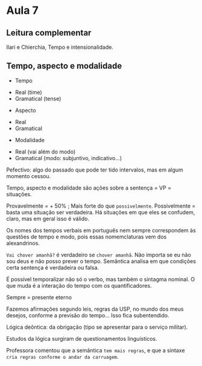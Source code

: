 Aula 7
======

Leitura complementar
--------------------

Ilari e Chierchia, Tempo e intensionalidade.

Tempo, aspecto e modalidade
---------------------------

- Tempo
+ Real (time)
+ Gramatical (tense)

- Aspecto
+ Real
+ Gramatical

- Modalidade
+ Real (vai além do modo)
+ Gramatical (modo: subjuntivo, indicativo...)

Pefectivo: algo do passado que pode ter tido intervalos, mas em algum momento cessou.

Tempo, aspecto e modalidade são ações sobre a sentença = VP = situações.

Provavelmente = + 50% ; Mais forte do que `possivelmente`.
Possivelmente = basta uma situação ser verdadeira.
Há situações em que eles se confudem, claro, mas em geral isso é válido.

Os nomes dos tempos verbais em português nem sempre correspondem às questões de tempo e modo, pois essas nomemclaturas vem dos alexandrinos.

`Vai chover amanhã?` é verdadeiro se `chover amanhã`. Não importa se eu não sou deus e não posso prever o tempo. Semântica analisa em que condições certa sentença é verdadeira ou falsa.

É possível temporalizar não só o verbo, mas também o sintagma nominal. O que muda é a interação do tempo com os quantificadores.

Sempre = presente eterno

Fazemos afirmações segundo leis, regras da USP, no mundo dos meus desejos, conforme a previsão do tempo... Isso fica subentendido.

Lógica deôntica: da obrigação (tipo se apresentar para o serviço militar).

Estudos da lógica surgiram de questionamentos linguísticos.

Professora comentou que a semântica `tem mais regras`, e que a sintaxe `cria regras conforme o andar da carruagem`.
